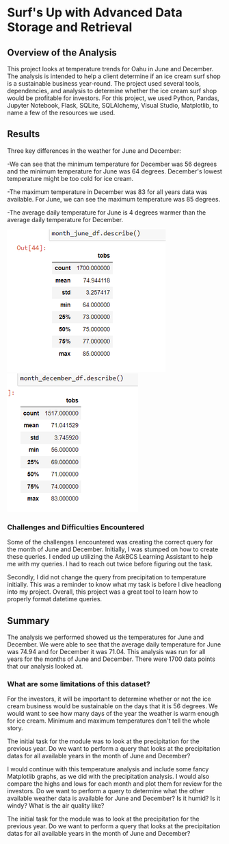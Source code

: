 #  Surf's Up with Advanced Data Storage and Retrieval

## Overview of the Analysis
This project looks at temperature trends for Oahu in June and December. The analysis is intended to help a client determine if an ice cream surf shop is a sustainable business year-round. The project used several tools, dependencies, and analysis to determine whether the ice cream surf shop would be profitable for investors. For this project, we used Python, Pandas, Jupyter Notebook, Flask, SQLite, SQLAlchemy, Visual Studio, Matplotlib, to name a few of the resources we used. 


## Results

Three key differences in the weather for June and December:

-We can see that the minimum temperature for December was 56 degrees and the minimum temperature for June was 64 degrees. December's lowest temperature might be too cold for ice cream.

-The maximum temperature in December was 83 for all years data was available. For June, we can see the maximum temperature was 85 degrees. 

-The average daily temperature for June is 4 degrees warmer than the average daily temperature for December. 

!['June Temperature Statistics'](https://github.com/lllohr/surfs_up/blob/7e62b295c1fcc0679135d80b63dc34e138b3a840/resources/june_tobs_statistics.png)
!['December Temperature Statistics'](https://github.com/lllohr/surfs_up/blob/4a2fd7f35d1b770a95fa53e3c06682a3cb7c3e27/resources/december_tobs_statistics.png)

### Challenges and Difficulties Encountered

Some of the challenges I encountered was creating the correct query for the month of June and December. Initially, I was stumped on how to create these queries. I ended up utilizing the AskBCS Learning Assistant to help me with my queries. I had to reach out twice before figuring out the task.

Secondly, I did not change the query from precipitation to temperature initially. This was a reminder to know what my task is before I dive headlong into my project. Overall, this project was a great tool to learn how to properly format datetime queries. 


## Summary

The analysis we performed showed us the temperatures for June and December. We were able to see that the average daily temperature for June was 74.94 and for December it was 71.04. This analysis was run for all years for the months of June and December. There were 1700 data points that our analysis looked at. 


### What are some limitations of this dataset?

For the investors, it will be important to determine whether or not the ice cream business would be sustainable on the days that it is 56 degrees. We would want to see how many days of the year the weather is warm enough for ice cream. Minimum and maximum temperatures don't tell the whole story.

The initial task for the module was to look at the precipitation for the previous year. Do we want to perform a query that looks at the precipitation datas for all available years in the month of June and December? 

I would continue with this temperature analysis and include some fancy Matplotlib graphs, as we did with the precipitation analysis. I would also compare the highs and lows for each month and plot them for review for the investors. Do we want to perform a query to determine what the other available weather data is available for June and December? Is it humid? Is it windy? What is the air quality like? 

The initial task for the module was to look at the precipitation for the previous year. Do we want to perform a query that looks at the precipitation datas for all available years in the month of June and December? 
